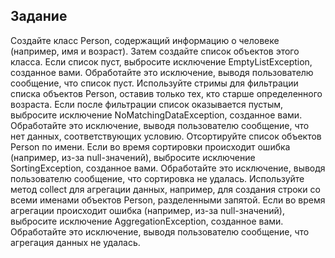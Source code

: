 ## Задание
Создайте класс Person, содержащий информацию о человеке (например, имя и возраст). Затем создайте список объектов этого класса. Если список пуст, выбросите исключение EmptyListException, созданное вами. Обработайте это исключение, выводя пользователю сообщение, что список пуст.
Используйте стримы для фильтрации списка объектов Person, оставив только тех, кто старше определенного возраста. Если после фильтрации список оказывается пустым, выбросите исключение NoMatchingDataException, созданное вами. Обработайте это исключение, выводя пользователю сообщение, что нет данных, соответствующих условию.
Отсортируйте список объектов Person по имени. Если во время сортировки происходит ошибка (например, из-за null-значений), выбросите исключение SortingException, созданное вами. Обработайте это исключение, выводя пользователю сообщение, что сортировка не удалась.
Используйте метод collect для агрегации данных, например, для создания строки со всеми именами объектов Person, разделенными запятой. Если во время агрегации происходит ошибка (например, из-за null-значений), выбросите исключение AggregationException, созданное вами. Обработайте это исключение, выводя пользователю сообщение, что агрегация данных не удалась.
